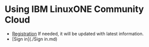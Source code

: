 # Using IBM LinuxONE Community Cloud
- [Registration](./Registration.md) If needed, it will be updated with latest information.
- [Sign in](./Sign in.md) 
